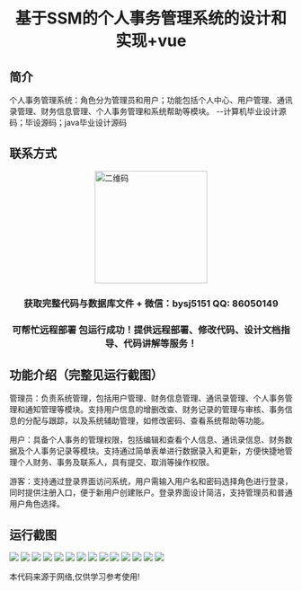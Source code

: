 <p><h1 align="center">基于SSM的个人事务管理系统的设计和实现+vue</h1></p>

## 简介
个人事务管理系统：角色分为管理员和用户；功能包括个人中心、用户管理、通讯录管理、财务信息管理、个人事务管理和系统帮助等模块。    --计算机毕业设计源码；毕设源码；java毕业设计源码


## 联系方式
<img src="https://bs-1329754181.cos.ap-shanghai.myqcloud.com/wx.jpg" alt="二维码" style="display: block; margin: 0 auto;" width="200px">
<p><h3 align="center">获取完整代码与数据库文件 + 微信：bysj5151 QQ: 86050149</h3></p>
<p><h3 align="center">可帮忙远程部署 包运行成功！提供远程部署、修改代码、设计文档指导、代码讲解等服务！</h3></p>

## 功能介绍（完整见运行截图）
管理员：负责系统管理，包括用户管理、财务信息管理、通讯录管理、个人事务管理和通知管理等模块。支持用户信息的增删改查、财务记录的管理与审核、事务信息的分配与跟踪，以及系统辅助管理，如修改密码、查看系统帮助等功能。

用户：具备个人事务的管理权限，包括编辑和查看个人信息、通讯录信息、财务数据及个人事务记录等模块。支持通过简单表单进行数据录入和更新，方便快捷地管理个人财务、事务及联系人，具有提交、取消等操作权限。

游客：支持通过登录界面访问系统，用户需输入用户名和密码选择角色进行登录，同时提供注册入口，便于新用户创建账户。登录界面设计简洁，支持管理员和普通用户角色选择。


## 运行截图
![](https://bs-1329754181.cos.ap-shanghai.myqcloud.com/ssm/PersonalAffairsManagementSystem/img/001.jpg)
![](https://bs-1329754181.cos.ap-shanghai.myqcloud.com/ssm/PersonalAffairsManagementSystem/img/002.jpg)
![](https://bs-1329754181.cos.ap-shanghai.myqcloud.com/ssm/PersonalAffairsManagementSystem/img/003.jpg)
![](https://bs-1329754181.cos.ap-shanghai.myqcloud.com/ssm/PersonalAffairsManagementSystem/img/004.jpg)
![](https://bs-1329754181.cos.ap-shanghai.myqcloud.com/ssm/PersonalAffairsManagementSystem/img/005.jpg)
![](https://bs-1329754181.cos.ap-shanghai.myqcloud.com/ssm/PersonalAffairsManagementSystem/img/006.jpg)
![](https://bs-1329754181.cos.ap-shanghai.myqcloud.com/ssm/PersonalAffairsManagementSystem/img/007.jpg)
![](https://bs-1329754181.cos.ap-shanghai.myqcloud.com/ssm/PersonalAffairsManagementSystem/img/008.jpg)
![](https://bs-1329754181.cos.ap-shanghai.myqcloud.com/ssm/PersonalAffairsManagementSystem/img/009.jpg)
![](https://bs-1329754181.cos.ap-shanghai.myqcloud.com/ssm/PersonalAffairsManagementSystem/img/010.jpg)
![](https://bs-1329754181.cos.ap-shanghai.myqcloud.com/ssm/PersonalAffairsManagementSystem/img/011.jpg)
![](https://bs-1329754181.cos.ap-shanghai.myqcloud.com/ssm/PersonalAffairsManagementSystem/img/012.jpg)
![](https://bs-1329754181.cos.ap-shanghai.myqcloud.com/ssm/PersonalAffairsManagementSystem/img/013.jpg)
![](https://bs-1329754181.cos.ap-shanghai.myqcloud.com/ssm/PersonalAffairsManagementSystem/img/014.jpg)

<p>本代码来源于网络,仅供学习参考使用!</p>
